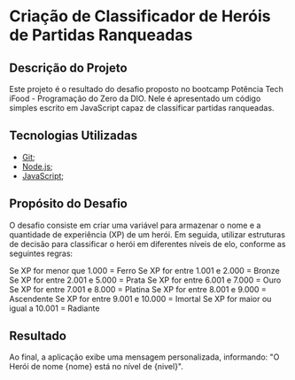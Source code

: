 # Criação de Classificador de Heróis de Partidas Ranqueadas
## Descrição do Projeto
Este projeto é o resultado do desafio proposto no bootcamp Potência Tech iFood - Programação do Zero da DIO. Nele é apresentado um código simples escrito em JavaScript capaz de classificar partidas ranqueadas.

## Tecnologias Utilizadas

- [Git](https://git-scm.com/downloads);
-  [Node.js](https://nodejs.org/en/download);
-  [JavaScript](https://developer.mozilla.org/pt-BR/docs/Web/JavaScript);

## Propósito do Desafio
O desafio consiste em criar uma variável para armazenar o nome e a quantidade de experiência (XP) de um herói. Em seguida, utilizar estruturas de decisão para classificar o herói em diferentes níveis de elo, conforme as seguintes regras:

Se XP for menor que 1.000 = Ferro
Se XP for entre 1.001 e 2.000 = Bronze
Se XP for entre 2.001 e 5.000 = Prata
Se XP for entre 6.001 e 7.000 = Ouro
Se XP for entre 7.001 e 8.000 = Platina
Se XP for entre 8.001 e 9.000 = Ascendente
Se XP for entre 9.001 e 10.000 = Imortal
Se XP for maior ou igual a 10.001 = Radiante

## Resultado
Ao final, a aplicação exibe uma mensagem personalizada, informando: "O Herói de nome {nome} está no nível de {nivel}".
